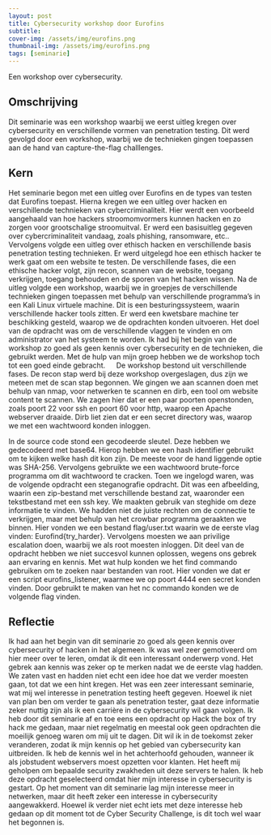 ```yaml
---
layout: post
title: Cybersecurity workshop door Eurofins
subtitle: 
cover-img: /assets/img/eurofins.png
thumbnail-img: /assets/img/eurofins.png
tags: [seminarie]
---
```


Een workshop over cybersecurity.

## Omschrijving

Dit seminarie was een workshop waarbij we eerst uitleg kregen over cybersecurity en verschillende vormen van penetration testing. Dit werd gevolgd door een workshop, waarbij we de technieken gingen toepassen aan de hand van capture-the-flag challlenges.

## Kern

Het seminarie begon met een uitleg over Eurofins en de types van testen dat Eurofins toepast. Hierna kregen we een uitleg over hacken en verschillende technieken van cybercriminaliteit. Hier werdt een voorbeeld aangehaald van hoe hackers stroomomvormers kunnen hacken en zo zorgen voor grootschalige stroomuitval.  Er werd een basisuitleg gegeven over cybercriminaliteit vandaag, zoals phishing, ransomware, etc.. Vervolgens volgde een uitleg over ethisch hacken en verschillende basis penetration testing technieken. Er werd uitgelegd hoe een ethisch hacker te werk gaat om een website te testen. De verschillende fases, die een ethische hacker volgt, zijn recon, scannen van de website, toegang verkrijgen, toegang behouden en de sporen van het hacken wissen. 
Na de uitleg volgde een workshop, waarbij we in groepjes de verschillende technieken gingen toepassen met behulp van verschillende programma’s in een Kali Linux virtuele machine. Dit is een besturingssysteem, waarin verschillende hacker tools zitten. Er werd een kwetsbare machine ter beschikking gesteld, waarop we de opdrachten konden uitvoeren. Het doel van de opdracht was om de verschillende vlaggen te vinden en om administrator van het systeem te worden. Ik had bij het begin van de workshop zo goed als geen kennis over cybersecurity en de technieken, die gebruikt werden. Met de hulp van mijn groep hebben we de workshop toch tot een goed einde gebracht.
 
De workshop bestond uit verschillende fases. De recon stap werd bij deze workshop overgeslagen, dus zijn we meteen met de scan stap begonnen. We gingen we aan scannen doen met behulp van nmap, voor netwerken te scannen en dirb, een tool om website content te scannen. We zagen hier dat er een paar poorten openstonden, zoals poort 22 voor ssh en poort 60 voor http, waarop een Apache webserver draaide. Dirb liet zien dat er een secret directory was, waarop we met een wachtwoord konden inloggen. 
 
In de source code stond een gecodeerde sleutel. Deze hebben we gedecodeerd met base64. Hierop hebben we een hash identifier gebruikt om te kijken welke hash dit kon zijn. De meeste voor de hand liggende optie was SHA-256. Vervolgens gebruikte we een wachtwoord brute-force programma om dit wachtwoord te cracken.
Toen we ingelogd waren, was de volgende opdracht een steganografie opdracht. Dit was een afbeelding, waarin een zip-bestand met verschillende bestand zat, waaronder een tekstbestand met een ssh key. We maakten gebruik van steghide om deze informatie te vinden. We hadden niet de juiste rechten om de connectie te verkrijgen, maar met behulp van het crowbar programma geraakten we binnen.
Hier vonden we een bestand flag/user.txt waarin we de eerste vlag vinden: Eurofind{try_harder}.
Vervolgens moesten we aan privilige escalation doen, waarbij we als root moesten inloggen.
Dit deel van de opdracht hebben we niet succesvol kunnen oplossen, wegens ons gebrek aan ervaring en kennis. Met wat hulp konden we het find commando gebruiken om te zoeken naar bestanden van root. Hier vonden we dat er een script eurofins_listener, waarmee we op poort 4444 een secret konden vinden. Door gebruikt te maken van het nc commando konden we de volgende flag vinden.

## Reflectie

Ik had aan het begin van dit seminarie zo goed als geen kennis over cybersecurity of hacken in het algemeen. Ik was wel zeer gemotiveerd om hier meer over te leren, omdat ik dit een interessant onderwerp vond. Het gebrek aan kennis was zeker op te merken nadat we de eerste vlag hadden. We zaten vast en hadden niet echt een idee hoe dat we verder moesten gaan, tot dat we een hint kregen.
Het was een zeer interessant seminarie, wat mij wel interesse in penetration testing heeft gegeven. Hoewel ik niet van plan ben om verder te gaan als penetration tester, gaat deze informatie zeker nuttig zijn als ik een carrière in de cybersecurity wil gaan volgen. Ik heb door dit seminarie af en toe eens een opdracht op Hack the box of try hack me gedaan, maar niet regelmatig en meestal ook geen opdrachten die moeilijk genoeg waren om mij uit te dagen. Dit wil ik in de toekomst zeker veranderen, zodat ik mijn kennis op het gebied van cybersecurity kan uitbreiden. Ik heb de kennis wel in het achterhoofd gehouden, wanneer ik als jobstudent webservers moest opzetten voor klanten. Het heeft mij geholpen om bepaalde security zwakheden uit deze servers te halen.
Ik heb deze opdracht geselecteerd omdat hier mijn interesse in cybersecurity is gestart. Op het moment van dit seminarie lag mijn interesse meer in netwerken, maar dit heeft zeker een interesse in cybersecurity aangewakkerd. Hoewel ik verder niet echt iets met deze interesse heb gedaan op dit moment tot de Cyber Security Challenge, is dit toch wel waar het begonnen is.
